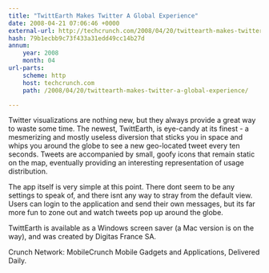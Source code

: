 ```yaml
---
title: "TwittEarth Makes Twitter A Global Experience"
date: 2008-04-21 07:06:46 +0000
external-url: http://techcrunch.com/2008/04/20/twittearth-makes-twitter-a-global-experience/
hash: 79b1ecbb9c73f433a31edd49cc14b27d
annum:
    year: 2008
    month: 04
url-parts:
    scheme: http
    host: techcrunch.com
    path: /2008/04/20/twittearth-makes-twitter-a-global-experience/

---
```


Twitter visualizations are nothing new, but they always provide a great way to waste some time.  The newest, TwittEarth, is eye-candy at its finest - a mesmerizing and mostly useless diversion that sticks you in space and whips you around the globe to see a new geo-located tweet every ten seconds.  Tweets are accompanied by small, goofy icons that remain static on the map, eventually providing an interesting representation of usage distribution. 

The app itself is very simple at this point.  There dont seem to be any settings to speak of, and there isnt any way to stray from the default view. Users can login to the application and send their own messages, but its far more fun to zone out and watch tweets pop up around the globe.  

TwittEarth is available as a Windows screen saver (a Mac version is on the way), and was created by Digitas France SA.



Crunch Network:  MobileCrunch Mobile Gadgets and Applications, Delivered Daily.
